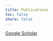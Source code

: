 ```yaml
---
title: Publications
toc: false
share: false
---
```


[Google Scholar](https://scholar.google.com/citations?hl=en&user=5Ax8m6sAAAAJ&view_op=list_works&sortby=pubdate)
